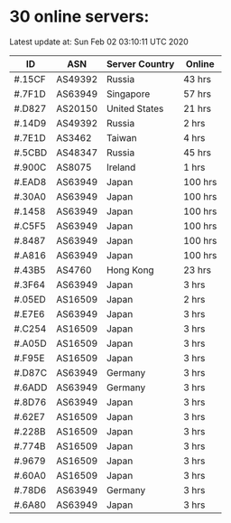 # 30 online servers:

Latest update at: Sun Feb 02 03:10:11 UTC 2020

| ID | ASN | Server Country | Online |
| -- | --- | -------------- | ------ |
| #.15CF | AS49392 | Russia | 43 hrs |
| #.7F1D | AS63949 | Singapore | 57 hrs |
| #.D827 | AS20150 | United States | 21 hrs |
| #.14D9 | AS49392 | Russia | 2 hrs |
| #.7E1D | AS3462 | Taiwan | 4 hrs |
| #.5CBD | AS48347 | Russia | 45 hrs |
| #.900C | AS8075 | Ireland | 1 hrs |
| #.EAD8 | AS63949 | Japan | 100 hrs |
| #.30A0 | AS63949 | Japan | 100 hrs |
| #.1458 | AS63949 | Japan | 100 hrs |
| #.C5F5 | AS63949 | Japan | 100 hrs |
| #.8487 | AS63949 | Japan | 100 hrs |
| #.A816 | AS63949 | Japan | 100 hrs |
| #.43B5 | AS4760 | Hong Kong | 23 hrs |
| #.3F64 | AS63949 | Japan | 3 hrs |
| #.05ED | AS16509 | Japan | 2 hrs |
| #.E7E6 | AS63949 | Japan | 3 hrs |
| #.C254 | AS16509 | Japan | 3 hrs |
| #.A05D | AS16509 | Japan | 3 hrs |
| #.F95E | AS16509 | Japan | 3 hrs |
| #.D87C | AS63949 | Germany | 3 hrs |
| #.6ADD | AS63949 | Germany | 3 hrs |
| #.8D76 | AS63949 | Japan | 3 hrs |
| #.62E7 | AS16509 | Japan | 3 hrs |
| #.228B | AS16509 | Japan | 3 hrs |
| #.774B | AS16509 | Japan | 3 hrs |
| #.9679 | AS16509 | Japan | 3 hrs |
| #.60A0 | AS16509 | Japan | 3 hrs |
| #.78D6 | AS63949 | Germany | 3 hrs |
| #.6A80 | AS63949 | Japan | 3 hrs |

